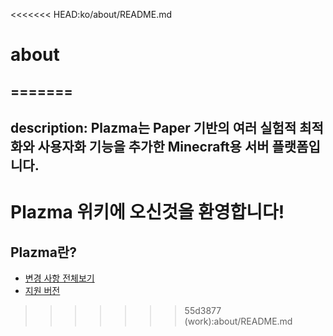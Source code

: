 <<<<<<< HEAD:ko/about/README.md
# about

=======
---
description: Plazma는 Paper 기반의 여러 실험적 최적화와 사용자화 기능을 추가한 Minecraft용 서버 플랫폼입니다.
---

# Plazma 위키에 오신것을 환영합니다!

## Plazma란?

* [변경 사항 전체보기](about/patches-list.md)
* [지원 버전](about/supported-version)
>>>>>>> 55d3877 (work):about/README.md
